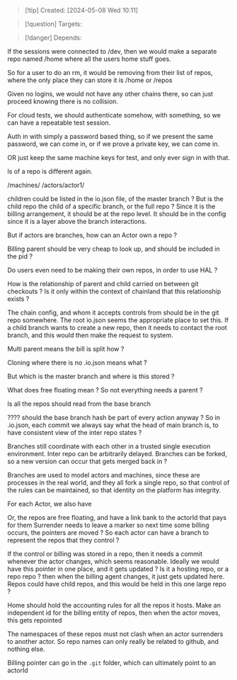 
>[!tip] Created: [2024-05-08 Wed 10:11]

>[!question] Targets: 

>[!danger] Depends: 

If the sessions were connected to /dev, then we would make a separate repo named /home where all the users home stuff goes.

So for a user to do an rm, it would be removing from their list of repos, where the only place they can store it is /home or /repos

Given no logins, we would not have any other chains there, so can just proceed knowing there is no collision.

For cloud tests, we should authenticate somehow, with something, so we can have a repeatable test session.

Auth in with simply a password based thing, so if we present the same password, we can come in, or if we prove a private key, we can come in.

OR just keep the same machine keys for test, and only ever sign in with that.

ls of a repo is different again.

/machines/
/actors/actor1/

children could be listed in the io.json file, of the master branch ?
But is the child repo the child of a specific branch, or the full repo ?
Since it is the billing arrangement, it should be at the repo level.
It should be in the config since it is a layer above the branch interactions.

But if actors are branches, how can an Actor own a repo ?

Billing parent should be very cheap to look up, and should be included in the pid ?

Do users even need to be making their own repos, in order to use HAL ?

How is the relationship of parent and child carried on between git checkouts ?
Is it only within the context of chainland that this relationship exists ?

The chain config, and whom it accepts controls from should be in the git repo somewhere.
The root io.json seems the appropriate place to set this.
If a child branch wants to create a new repo, then it needs to contact the root branch, and this would then make the request to system.

Multi parent means the bill is split how ?

Cloning where there is no .io.json means what ?

But which is the master branch and where is this stored ?

What does free floating mean ?  So not everything needs a parent ?

ls all the repos should read from the base branch 

???? should the base branch hash be part of every action anyway ?
So in .io.json, each commit we always say what the head of main branch is, to have consistent view of the inter repo states ?

Branches still coordinate with each other in a trusted single execution environment.
Inter repo can be arbitrarily delayed.
Branches can be forked, so a new version can occur that gets merged back in ?

Branches are used to model actors and machines, since these are processes in the real world, and they all fork a single repo, so that control of the rules can be maintained, so that identity on the platform has integrity.

For each Actor, we also have 

Or, the repos are free floating, and have a link bank to the actorId that pays for them
Surrender needs to leave a marker so next time some billing occurs, the pointers are moved ?
So each actor can have a branch to represent the repos that they control ?

If the control or billing was stored in a repo, then it needs a commit whenever the actor changes, which seems reasonable.
Ideally we would have this pointer in one place, and it gets updated ?
Is it a hosting repo, or a repo repo ?
then when the billing agent changes, it just gets updated here.
Repos could have child repos, and this would be held in this one large repo ?

Home should hold the accounting rules for all the repos it hosts.
Make an independent id for the billing entity of repos, then when the actor moves, this gets repointed 

The namespaces of these repos must not clash when an actor surrenders to another actor.
So repo names can only really be related to github, and nothing else.

Billing pointer can go in the `.git` folder, which can ultimately point to an actorId



